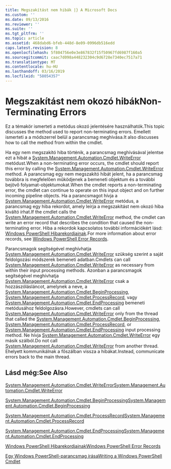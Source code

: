```yaml
---
title: Megszakítást nem hibák |} A Microsoft Docs
ms.custom: ''
ms.date: 09/13/2016
ms.reviewer: ''
ms.suite: ''
ms.tgt_pltfrm: ''
ms.topic: article
ms.assetid: 468dabd6-bfeb-448d-8e09-0996db516edd
caps.latest.revision: 8
ms.openlocfilehash: 5f804756e0e3e867832f15f50967fd6987f160a5
ms.sourcegitcommit: caac7d098a448232304c9d6728e7340ec7517a71
ms.translationtype: MT
ms.contentlocale: hu-HU
ms.lasthandoff: 03/16/2019
ms.locfileid: "58054357"
---
```

# <a name="non-terminating-errors"></a><span data-ttu-id="fb931-102">Megszakítást nem okozó hibák</span><span class="sxs-lookup"><span data-stu-id="fb931-102">Non-Terminating Errors</span></span>

<span data-ttu-id="fb931-103">Ez a témakör ismerteti a metódus okozó jelentésére használhatók.</span><span class="sxs-lookup"><span data-stu-id="fb931-103">This topic discusses the method used to report non-terminating errors.</span></span> <span data-ttu-id="fb931-104">Emellett ismerteti a a módszerrel belül a parancsmag meghívása.</span><span class="sxs-lookup"><span data-stu-id="fb931-104">It also discusses how to call the method from within the cmdlet.</span></span>

<span data-ttu-id="fb931-105">Ha egy nem megszakító hiba történik, a parancsmag meghívásával jelentse ezt a hibát a [System.Management.Automation.Cmdlet.WriteError](/dotnet/api/System.Management.Automation.Cmdlet.WriteError) metódust.</span><span class="sxs-lookup"><span data-stu-id="fb931-105">When a non-terminating error occurs, the cmdlet should report this error by calling the [System.Management.Automation.Cmdlet.WriteError](/dotnet/api/System.Management.Automation.Cmdlet.WriteError) method.</span></span> <span data-ttu-id="fb931-106">A parancsmag egy nem megszakító hibát jelent, ha a parancsmag továbbra is megfelelően működjenek a bemeneti objektum és a további bejövő folyamat-objektumokat.</span><span class="sxs-lookup"><span data-stu-id="fb931-106">When the cmdlet reports a non-terminating error, the cmdlet can continue to operate on this input object and on further incoming pipeline objects.</span></span> <span data-ttu-id="fb931-107">Ha a parancsmagot hívja a [System.Management.Automation.Cmdlet.WriteError](/dotnet/api/System.Management.Automation.Cmdlet.WriteError) metódus, a parancsmag egy hiba rekordot, amely leírja a megszakítást nem okozó hiba kiváltó írhat.</span><span class="sxs-lookup"><span data-stu-id="fb931-107">If the cmdlet calls the [System.Management.Automation.Cmdlet.WriteError](/dotnet/api/System.Management.Automation.Cmdlet.WriteError) method, the cmdlet can write an error record that describes the condition that caused the non-terminating error.</span></span> <span data-ttu-id="fb931-108">Hiba a rekordok kapcsolatos további információkért lásd: [Windows PowerShell Hibarekordjainak](./windows-powershell-error-records.md).</span><span class="sxs-lookup"><span data-stu-id="fb931-108">For more information about error records, see [Windows PowerShell Error Records](./windows-powershell-error-records.md).</span></span>

<span data-ttu-id="fb931-109">Parancsmagok segítségével meghívhatja [System.Management.Automation.Cmdlet.WriteError](/dotnet/api/System.Management.Automation.Cmdlet.WriteError) szükség szerint a saját feldolgozási módszerek bemeneti adatban.</span><span class="sxs-lookup"><span data-stu-id="fb931-109">Cmdlets can call [System.Management.Automation.Cmdlet.WriteError](/dotnet/api/System.Management.Automation.Cmdlet.WriteError) as necessary from within their input processing methods.</span></span> <span data-ttu-id="fb931-110">Azonban a parancsmagok segítségével meghívhatja [System.Management.Automation.Cmdlet.WriteError](/dotnet/api/System.Management.Automation.Cmdlet.WriteError) csak a hozzászólásláncot, amelynek a neve, a [System.Management.Automation.Cmdlet.BeginProcessing](/dotnet/api/System.Management.Automation.Cmdlet.BeginProcessing), [ System.Management.Automation.Cmdlet.ProcessRecord](/dotnet/api/System.Management.Automation.Cmdlet.ProcessRecord), vagy [System.Management.Automation.Cmdlet.EndProcessing](/dotnet/api/System.Management.Automation.Cmdlet.EndProcessing) bemeneti metódusához feldolgozásra.</span><span class="sxs-lookup"><span data-stu-id="fb931-110">However, cmdlets can call [System.Management.Automation.Cmdlet.WriteError](/dotnet/api/System.Management.Automation.Cmdlet.WriteError) only from the thread that called the [System.Management.Automation.Cmdlet.BeginProcessing](/dotnet/api/System.Management.Automation.Cmdlet.BeginProcessing), [System.Management.Automation.Cmdlet.ProcessRecord](/dotnet/api/System.Management.Automation.Cmdlet.ProcessRecord), or [System.Management.Automation.Cmdlet.EndProcessing](/dotnet/api/System.Management.Automation.Cmdlet.EndProcessing) input processing method.</span></span> <span data-ttu-id="fb931-111">Ne hívja [System.Management.Automation.Cmdlet.WriteError](/dotnet/api/System.Management.Automation.Cmdlet.WriteError) egy másik szálból.</span><span class="sxs-lookup"><span data-stu-id="fb931-111">Do not call [System.Management.Automation.Cmdlet.WriteError](/dotnet/api/System.Management.Automation.Cmdlet.WriteError) from another thread.</span></span> <span data-ttu-id="fb931-112">Ehelyett kommunikálnak a főszálban vissza a hibákat.</span><span class="sxs-lookup"><span data-stu-id="fb931-112">Instead, communicate errors back to the main thread.</span></span>

## <a name="see-also"></a><span data-ttu-id="fb931-113">Lásd még:</span><span class="sxs-lookup"><span data-stu-id="fb931-113">See Also</span></span>

[<span data-ttu-id="fb931-114">System.Management.Automation.Cmdlet.WriteError</span><span class="sxs-lookup"><span data-stu-id="fb931-114">System.Management.Automation.Cmdlet.WriteError</span></span>](/dotnet/api/System.Management.Automation.Cmdlet.WriteError)

[<span data-ttu-id="fb931-115">System.Management.Automation.Cmdlet.BeginProcessing</span><span class="sxs-lookup"><span data-stu-id="fb931-115">System.Management.Automation.Cmdlet.BeginProcessing</span></span>](/dotnet/api/System.Management.Automation.Cmdlet.BeginProcessing)

[<span data-ttu-id="fb931-116">System.Management.Automation.Cmdlet.ProcessRecord</span><span class="sxs-lookup"><span data-stu-id="fb931-116">System.Management.Automation.Cmdlet.ProcessRecord</span></span>](/dotnet/api/System.Management.Automation.Cmdlet.ProcessRecord)

[<span data-ttu-id="fb931-117">System.Management.Automation.Cmdlet.EndProcessing</span><span class="sxs-lookup"><span data-stu-id="fb931-117">System.Management.Automation.Cmdlet.EndProcessing</span></span>](/dotnet/api/System.Management.Automation.Cmdlet.EndProcessing)

[<span data-ttu-id="fb931-118">Windows PowerShell Hibarekordjainak</span><span class="sxs-lookup"><span data-stu-id="fb931-118">Windows PowerShell Error Records</span></span>](./windows-powershell-error-records.md)

[<span data-ttu-id="fb931-119">Egy Windows PowerShell-parancsmag írása</span><span class="sxs-lookup"><span data-stu-id="fb931-119">Writing a Windows PowerShell Cmdlet</span></span>](./writing-a-windows-powershell-cmdlet.md)
